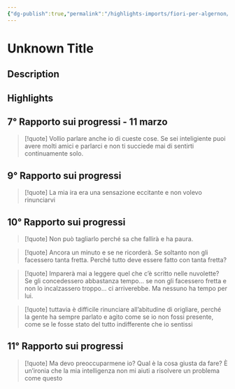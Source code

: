 ```yaml
---
{"dg-publish":true,"permalink":"/highlights-imports/fiori-per-algernon/","title":"Unknown Title"}
---
```



# Unknown Title

## Description

## Highlights

## 7° Rapporto sui progressi - 11 marzo







> [!quote]
> Vollio parlare anche io di cueste cose. Se sei inteligiente puoi avere molti amici e parlarci e non ti succiede mai di sentirti continuamente solo.
> 





## 9° Rapporto sui progressi







> [!quote]
> La mia ira era una sensazione eccitante e non volevo rinunciarvi
> 





## 10° Rapporto sui progressi







> [!quote]
> Non può tagliarlo perché sa che fallirà e ha paura.
> 











> [!quote]
> Ancora un minuto e se ne ricorderà. Se soltanto non gli facessero tanta fretta. Perché tutto deve essere fatto con tanta fretta?
> 











> [!quote]
> Imparerà mai a leggere quel che c’è scritto nelle nuvolette? Se gli concedessero abbastanza tempo… se non gli facessero fretta e non lo incalzassero troppo… ci arriverebbe. Ma nessuno ha tempo per lui.
> 











> [!quote]
> tuttavia è difficile rinunciare all’abitudine di origliare, perché la gente ha sempre parlato e agito come se io non fossi presente, come se le fosse stato del tutto indifferente che io sentissi
> 





## 11° Rapporto sui progressi







> [!quote]
> Ma devo preoccuparmene io? Qual è la cosa giusta da fare? È un’ironia che la mia intelligenza non mi aiuti a risolvere un problema come questo
> 




